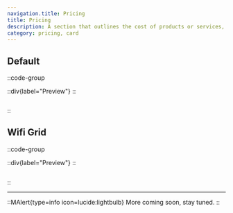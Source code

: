 ```yaml
---
navigation.title: Pricing
title: Pricing
description: A section that outlines the cost of products or services, often including different tiers or plans.
category: pricing, card
---
```


## Default

::code-group

::div{label="Preview"}
<Playground url="/landing/pricing" aspect="4/3"></Playground>
::

```vue [Code]

```

::

## Wifi Grid

::code-group

::div{label="Preview"}
<Playground url="/landing/pricing/PricingWifiGrid" aspect="4/3"></Playground>
::

```vue [Code]

```

::

---

::MAlert{type=info icon=lucide:lightbulb}
More coming soon, stay tuned.
::
